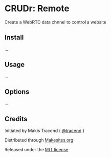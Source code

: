 # CRUDr: Remote

Create a WebRTC data chnnel to control a website


## Install

...


## Usage

...


## Options

...


## Credits

Initiated by Makis Tracend ( [@tracend](http://github.com/tracend) )

Distributed through [Makesites.org](http://makesites.org/)

Released under the [MIT license](http://makesites.org/licenses/MIT)
